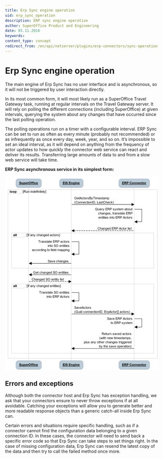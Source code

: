 ```yaml
---
title: Erp Sync engine operation
uid: erp_sync_operation
description: ERP sync engine operation
author: SuperOffice Product and Engineering
date: 05.11.2016
keywords:
content_type: concept
redirect_from: /en/api/netserver/plugins/erp-connectors/sync-operation
---
```


# Erp Sync engine operation

The main engine of Erp Sync has no user interface and is asynchronous, so it will not be triggered by user interaction directly.

In its most common form, it will most likely run as a SuperOffice Travel Gateway task, running at regular intervals on the Travel Gateway server. It will rely on polling the different connections (including SuperOffice) at given intervals, querying the system about any changes that have occurred since the last polling operation.

The polling operations run on a timer with a configurable interval. ERP Sync can be set to run as often as every minute (probably not recommended) or as infrequently as once every day, week, year, and so on. It’s impossible to set an ideal interval, as it will depend on anything from the frequency of actor updates to how quickly the connector web service can react and deliver its results. Transferring large amounts of data to and from a slow web service will take time.

**ERP Sync asynchronous service in its simplest form:**

![ALT][img1]

## Errors and exceptions

Although both the connector host and Erp Sync has exception handling, we ask that your connectors ensure to never throw exceptions if at all avoidable. Catching your exceptions will allow you to generate better and more readable response objects than a generic catch-all inside Erp Sync can.

Certain errors and situations require specific handling, such as if a connector cannot find the configuration data belonging to a given connection ID. In these cases, the connector will need to send back a specific error code so that Erp Sync can take steps to set things right. In the case of missing configuration data, Erp Sync can resend the latest copy of the data and then try to call the failed method once more.

<!-- Referenced images -->
[img1]: media/image010.png
